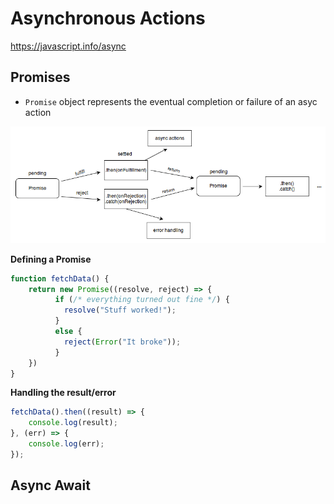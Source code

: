 # Asynchronous Actions

https://javascript.info/async



## Promises

- `Promise` object represents the eventual completion or failure of an asyc action

![promises](img\promises.png)



**Defining a Promise**

```javascript
function fetchData() {
    return new Promise((resolve, reject) => {
          if (/* everything turned out fine */) {
            resolve("Stuff worked!");
          }
          else {
            reject(Error("It broke"));
          }
    })
}
```

**Handling the result/error**

```javascript
fetchData().then((result) => {
    console.log(result);
}, (err) => {
    console.log(err);
});
```





## Async Await
